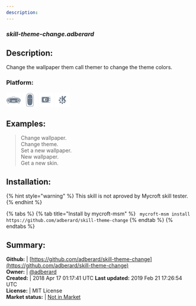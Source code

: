 ```yaml
---
description: 
---
```


### _skill-theme-change.adberard_  
## Description:  
Change the wallpaper them call themer to change the theme colors.  
### Platform:  
 ![Mark I](../.gitbook/assets/mark-1-icon.png)  ![Mark II](../.gitbook/assets/mark-2-icon.png)  ![Picroft](../.gitbook/assets/picroft-icon.png)  ![plasmoid](../.gitbook/assets/kde.png)   
  
## Examples:  
> Change wallpaper.  
> Change theme.  
> Set a new wallpaper.  
> New wallpaper.  
> Get a new skin.  
  
## Installation:  
{% hint style="warning" %}
This skill is not aproved by Mycroft skill tester.
{% endhint %}
    
{% tabs %}
{% tab title="Install by mycroft-msm" %}
``` mycroft-msm install https://github.com/adberard/skill-theme-change```
{% endtab %}
  {% endtabs %}
    
## Summary:  
**Github:** | [https://github.com/adberard/skill-theme-change](https://github.com/adberard/skill-theme-change)  
**Owner:** | [@adberard](https://github.com/adberard)  
**Created:** | 2018 Apr 17 01:17:41 UTC  **Last updated:** 2019 Feb 21 17:26:54 UTC  
**License:** | MIT License  
**Market status:** | [Not in Market](https://market.mycroft.ai/skill/)  
